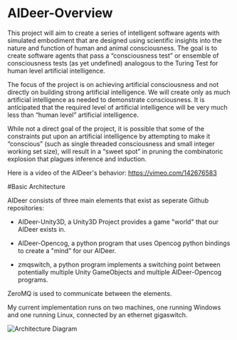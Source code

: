 # AIDeer-Overview

This project will aim to create a series of intelligent software agents with simulated 
embodiment that are designed using scientific insights into the nature and function of
human and animal consciousness.  The goal is to create software agents that pass a “consciousness test”
or ensemble of consciousness tests (as yet undefined) analogous to the Turing Test for human
level artificial intelligence. 

The focus of the project is on achieving artificial consciousness and not directly on building
strong artificial intelligence.  We will create only as much artificial intelligence as needed
to demonstrate consciousness. It is anticipated that the required level of artificial intelligence
will be very much less than “human level” artificial intelligence.

While not a direct goal of the project, it is possible that some of the constraints put upon an artificial
intelligence by attempting to make it “conscious” (such as  single threaded consciousness and small
integer working set size), will result in a “sweet spot” in pruning the combinatoric explosion that plagues
inference and induction.

Here is a video of the AIDeer's behavior:  https://vimeo.com/142676583

#Basic Architecture

AIDeer consists of three main elements that exist as seperate Github repositories:

  - AIDeer-Unity3D, a Unity3D Project provides a game "world" that our AIDeer exists in.

  - AIDeer-Opencog, a python program that uses Opencog python bindings to create a "mind" for our AIDeer.

  - zmqswitch, a python program implements a switching point between potentially multiple Unity GameObjects and multiple AIDeer-Opencog programs.

ZeroMQ is used to communicate between the elements.

My current implementation runs on two machines, one running Windows and one running Linux, connected by an ethernet gigaswitch.

![Architecture Diagram](http://i.imgur.com/vOMVw6K.png)
